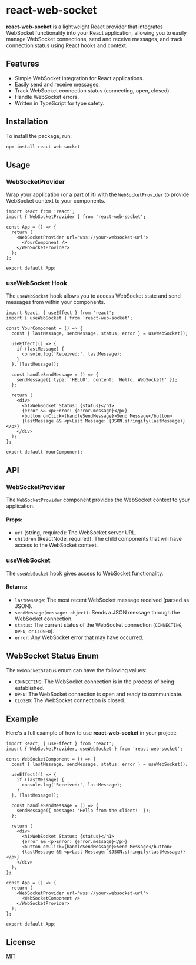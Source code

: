 # react-web-socket

**react-web-socket** is a lightweight React provider that integrates WebSocket functionality into your React application, allowing you to easily manage WebSocket connections, send and receive messages, and track connection status using React hooks and context.

## Features

- Simple WebSocket integration for React applications.
- Easily send and receive messages.
- Track WebSocket connection status (connecting, open, closed).
- Handle WebSocket errors.
- Written in TypeScript for type safety.

## Installation

To install the package, run:

```bash
npm install react-web-socket
```

## Usage

### WebSocketProvider

Wrap your application (or a part of it) with the `WebSocketProvider` to provide WebSocket context to your components.

```tsx
import React from 'react';
import { WebSocketProvider } from 'react-web-socket';

const App = () => {
  return (
    <WebSocketProvider url="wss://your-websocket-url">
      <YourComponent />
    </WebSocketProvider>
  );
};

export default App;
```

### useWebSocket Hook

The `useWebSocket` hook allows you to access WebSocket state and send messages from within your components.

```tsx
import React, { useEffect } from 'react';
import { useWebSocket } from 'react-web-socket';

const YourComponent = () => {
  const { lastMessage, sendMessage, status, error } = useWebSocket();

  useEffect(() => {
    if (lastMessage) {
      console.log('Received:', lastMessage);
    }
  }, [lastMessage]);

  const handleSendMessage = () => {
    sendMessage({ type: 'HELLO', content: 'Hello, WebSocket!' });
  };

  return (
    <div>
      <h1>WebSocket Status: {status}</h1>
      {error && <p>Error: {error.message}</p>}
      <button onClick={handleSendMessage}>Send Message</button>
      {lastMessage && <p>Last Message: {JSON.stringify(lastMessage)}</p>}
    </div>
  );
};

export default YourComponent;
```

## API

### WebSocketProvider

The `WebSocketProvider` component provides the WebSocket context to your application.

#### Props:
- `url` (string, required): The WebSocket server URL.
- `children` (ReactNode, required): The child components that will have access to the WebSocket context.

### useWebSocket

The `useWebSocket` hook gives access to WebSocket functionality.

#### Returns:
- `lastMessage`: The most recent WebSocket message received (parsed as JSON).
- `sendMessage(message: object)`: Sends a JSON message through the WebSocket connection.
- `status`: The current status of the WebSocket connection (`CONNECTING`, `OPEN`, or `CLOSED`).
- `error`: Any WebSocket error that may have occurred.

## WebSocket Status Enum

The `WebSocketStatus` enum can have the following values:
- `CONNECTING`: The WebSocket connection is in the process of being established.
- `OPEN`: The WebSocket connection is open and ready to communicate.
- `CLOSED`: The WebSocket connection is closed.

## Example

Here's a full example of how to use **react-web-socket** in your project:

```tsx
import React, { useEffect } from 'react';
import { WebSocketProvider, useWebSocket } from 'react-web-socket';

const WebSocketComponent = () => {
  const { lastMessage, sendMessage, status, error } = useWebSocket();

  useEffect(() => {
    if (lastMessage) {
      console.log('Received:', lastMessage);
    }
  }, [lastMessage]);

  const handleSendMessage = () => {
    sendMessage({ message: 'Hello from the client!' });
  };

  return (
    <div>
      <h1>WebSocket Status: {status}</h1>
      {error && <p>Error: {error.message}</p>}
      <button onClick={handleSendMessage}>Send Message</button>
      {lastMessage && <p>Last Message: {JSON.stringify(lastMessage)}</p>}
    </div>
  );
};

const App = () => {
  return (
    <WebSocketProvider url="wss://your-websocket-url">
      <WebSocketComponent />
    </WebSocketProvider>
  );
};

export default App;
```

## License

[MIT](./LICENSE)
